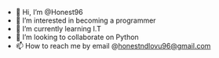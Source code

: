 - 👋 Hi, I’m @Honest96
- 👀 I’m interested in becoming a programmer 
- 🌱 I’m currently learning I.T
- 💞️ I’m looking to collaborate on Python
- 📫 How to reach me by email @honestndlovu96@gmail.com

<!---
Honest96/Honest96 is a ✨ special ✨ repository because its `README.md` (this file) appears on your GitHub profile.
You can click the Preview link to take a look at your changes.
--->
